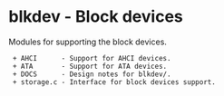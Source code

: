 # blkdev - Block devices

Modules for supporting the block devices.

```
 + AHCI      - Support for AHCI devices.
 + ATA       - Support for ATA devices.
 + DOCS      - Design notes for blkdev/.
 + storage.c - Interface for block devices support.
```
